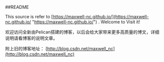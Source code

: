 ##README

This source is refer to [https://maxwell-nc.github.io/](https://maxwell-nc.github.io/ "https://maxwell-nc.github.io/") .
Welcome to Visit it!

欢迎访问全新由Pelican搭建的博客，以后会给大家带来更多高质量的博文，详细说明请看博客的说明文章。

附上旧的博客地址：
[http://blog.csdn.net/maxwell_nc](http://blog.csdn.net/maxwell_nc)